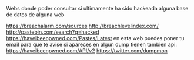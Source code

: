 Webs donde poder consultar si ultimamente ha sido hackeada alguna base de datos de alguna web

https://breachalarm.com/sources
http://breachlevelindex.com/
http://pastebin.com/search?q=hacked
https://haveibeenpwned.com/Pastes/Latest
  en esta web puedes poner tu email para que te avise si apareces en algun dump
  tienen tambien api: https://haveibeenpwned.com/API/v2
https://twitter.com/dumpmon
